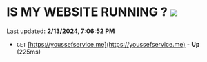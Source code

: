 # IS MY WEBSITE RUNNING ? [![](https://img.shields.io/static/v1?label=Sponsor&message=%E2%9D%A4&logo=GitHub&color=%23fe8e86)](https://github.com/sponsors/<username>)

Last updated: **2/13/2024, 7:06:52 PM**

- `GET` [https://youssefservice.me](https://youssefservice.me) - **Up** (225ms)
